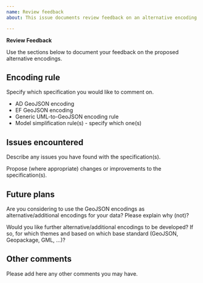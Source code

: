 ```yaml
---
name: Review feedback
about: This issue documents review feedback on an alternative encoding

---
```


**Review Feedback**

Use the sections below to document your feedback on the proposed alternative encodings.

## Encoding rule

Specify which specification you would like to comment on. 

* AD GeoJSON encoding
* EF GeoJSON encoding 
* Generic UML-to-GeoJSON encoding rule
* Model simplification rule(s) - specify which one(s)

## Issues encountered

Describe any issues you have found with the specification(s). 

Propose (where appropriate) changes or improvements to the specification(s).

## Future plans

Are you considering to use the GeoJSON encodings as alternative/additional encodings
for your data? Please explain why (not)?

Would you like further alternative/additional encodings to be developed? If so,
for which themes and based on which base standard (GeoJSON, Geopackage, GML, ...)?

## Other comments

Please add here any other comments you may have.
